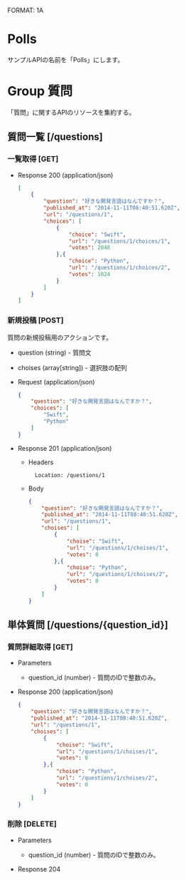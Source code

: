 FORMAT: 1A

# Polls
サンプルAPIの名前を「Polls」にします。

# Group 質問
「質問」に関するAPIのリソースを集約する。

## 質問一覧 [/questions]
### 一覧取得 [GET]
+ Response 200 (application/json)
    ```json
    [
        {
            "question": "好きな開発言語はなんですか？",
            "published_at": "2014-11-11T08:40:51.620Z",
            "url": "/questions/1",
            "choices": [
                {
                    "choice": "Swift",
                    "url": "/questions/1/choices/1",
                    "votes": 2048
                },{
                    "choice": "Python",
                    "url": "/questions/1/choices/2",
                    "votes": 1024
                }
            ]
        }
    ]
    ```

### 新規投稿 [POST]
質問の新規投稿用のアクションです。

+ question (string) - 質問文
+ choises (array[string]) - 選択肢の配列

+ Request (application/json)
    ```json
    {
        "question": "好きな開発言語はなんですか？",
        "choices": [
            "Swift",
            "Python"
        ]
    }
    ```
+ Response 201 (application/json)

    + Headers

            Location: /questions/1

    + Body
        ```json
        {
            "question": "好きな開発言語はなんですか？",
            "published_at": "2014-11-11T08:40:51.620Z",
            "url": "/questions/1",
            "choises": [
                {
                    "choise": "Swift",
                    "url": "/questions/1/choises/1",
                    "votes": 0
                },{
                    "choise": "Python",
                    "url": "/questions/1/choises/2",
                    "votes": 0
                }
            ]
        }
        ```

## 単体質問 [/questions/{question_id}]

### 質問詳細取得 [GET]
+ Parameters

    + question_id (number) - 質問のIDで整数のみ。

+ Response 200 (application/json)
    ```json
    {
        "question": "好きな開発言語はなんですか？",
        "published_at": "2014-11-11T08:40:51.620Z",
        "url": "/questions/1",
        "choises": [
            {
                "choise": "Swift",
                "url": "/questions/1/choises/1",
                "votes": 0
            },{
                "choise": "Python",
                "url": "/questions/1/choises/2",
                "votes": 0
            }
        ]
    }
    ```

### 削除 [DELETE]
+ Parameters
    + question_id (number) - 質問のIDで整数のみ。
    
+ Response 204
